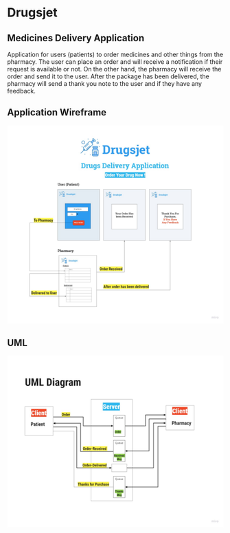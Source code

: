 # Drugsjet

## Medicines Delivery Application
Application for users (patients) to order medicines and other things from the pharmacy. The user can place an order and will receive a notification if their request is available or not. On the other hand, the pharmacy will receive the order and send it to the user. After the package has been delivered, the pharmacy will send a thank you note to the user and if they have any feedback.


## Application Wireframe 
![wire frame](./wireframe.jpg)

## UML 
![uml](./uml.jpg)

